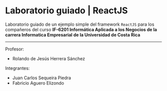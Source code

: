 # Laboratorio guiado | ReactJS
Laboratorio guiado de un ejemplo simple del framework `ReactJS` para los compañeros del curso <b>IF-6201 Informática Aplicada a los Negocios de la carrera Informatica Empresarial de la Universidad de Costa Rica</b>
***
Profesor: 
- Rolando de Jesús Herrera Sánchez

Integrantes: 
- Juan Carlos Sequeira Piedra
- Fabricio Aguero Elizondo
